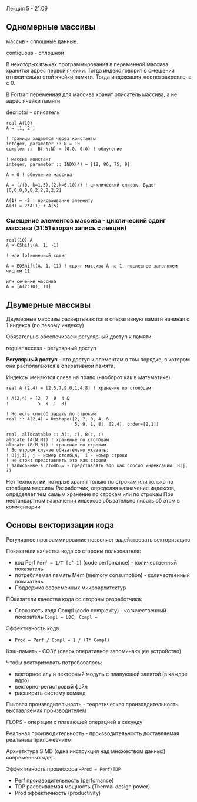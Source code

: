 Лекция 5 - 21.09
## Одномерные массивы

массив - сплошные данные.

contiguous - сплошной

В некоторых языках программирования в переменной массива хранится адрес первой ячейки. Тогда индекс говорит о смещении относительно этой ячейки памяти. Тогда индексация жестко закреплена с 0.

В Fortran переменная для массива хранит описатель массива, а не адрес ячейки памяти

decriptor - описатель

```
real A(10)
A = [1, 2 ]

! границы задаются через константы
integer, parameter :: N = 10
complex ::  B(-N:N) = (0.0, 0.0) ! обнуление

! массив констант
integer, parameter :: INDX(4) = [12, 86, 75, 9]

A = 0 ! обнуление массива

A = (/(0, k=1,5),(2,k=6.10)/) ! циклический список. Будет [0,0,0,0,0,2,2,2,2,2]

A(1) = -2 ! присваивание элементу
A(3) = 2*A(1) + A(5)
```

### Смещение элементов массива - циклический сдвиг массива (31:51 вторая запись с лекции)

```
real(10) A
A = CShift(A, 1, -1)

! или [о]конечный сдвиг

A = EOShift(A, 1, 11) ! сдвиг массива A на 1, последнее заполняем числом 11

или сечение массива
A = [A(2:10), 11]
```

## Двумерные массивы

Двумерные массивы развертываются в оперативную памяти начиная с 1 индекса (по левому индексу)

Обязательно обеспечиваем регулярный доступ к памяти! 

regular access - регулярный доступ


**Регулярный доступ** - это доступ к элементам в том порядке, в котором они располагаются в оперативной памяти.

Индексы меняются слева на право (наоборот как в математике)

```
real A (2,4) = [2,5,7,9,0,1,4,8] ! хранение по столбцам

! A(2,4) = [2  7  0  4 &
!           5  9  1  8]

! Но есть способ задать по строкам
real :: A(2,4) = Reshape([2, 7, 0, 4, &
                          5, 9, 1, 8], [2,4], order=[2,1])
```
```
real, allocatable :: A(:, :), B(:, :)
alocate (A(N,M)) ! хранение по столбцам
alocate (B(M,N)) ! хранение по строкам
! Во втором случае обязательно указать:
! B(j,i), j - номер столбца,  i - номер строки
! не стоит представлять это как строки
! записанные в столбцы - представлять это как способ индексации: B(j, i)
```
Нет технологий, которые хранят только по строкам или только по столбцам массивы
Разработчик, определяя назначение индексов, определяет тем самым хранение по строкам или по строкам
При нестандартном назначении индексов обызательно писать об этом в комментарии

## Основы векторизации кода
Регулярное программирование позволяет задействовать векторизацию

Показатели качества кода со стороны пользователя:
- код Perf `Perf = 1/T [c^-1]` (code perfomance) - количественный показатель
- потребляемая память Mem (memory consumption) - количественный показатель
- Поддержка современных микроархитектур

ПОказатели качества кода со стороны разработчика:
- Сложность кода Compl (code complexity) - количественный показатель `Compl = LOC, Compl = `

Эффективность кода
- `Prod = Perf / Compl = 1 / (T* Compl)`

Кэш-память - СОЗУ (сверх оперативное запоминающее устройство)

Чтобы векторизовать потребовалось:
- векторное алу и векторный модуль с плавующей запятой (в каждое ядро)
- векторно-регистровый файл
- расширить систему команд

Пиковая производительность - теоретическая произовдительность выставляемая производителем

FLOPS - операции с плавающей операцией в секунду

Реальная производительность - производительность доставляемая реальным приложеением

Архиетктура SIMD (одна инструкция над множеством данных) современных ядер

Эффективность процессора
-`Prod = Perf/TDP`
- Perf производительность (perfomance)
- TDP рассеиваемая мощность (Thermal design power)
- Prod эффектичность (productivity)

